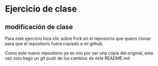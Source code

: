# Ejercicio de clase

## modificación de clase

Para este ejercicio hice clic sobre Fork en el repostorio que quiero clonar
para que el repositorio fuera copiado a mi github.

Como este nuevo repositorio ya es mio por ser una copia del original,
esta vez solo hago un git push de los cambios de este README.md
